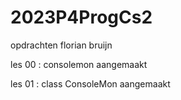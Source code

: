 # 2023P4ProgCs2
opdrachten florian bruijn 


les 00 : consolemon aangemaakt

les 01 : class ConsoleMon aangemaakt